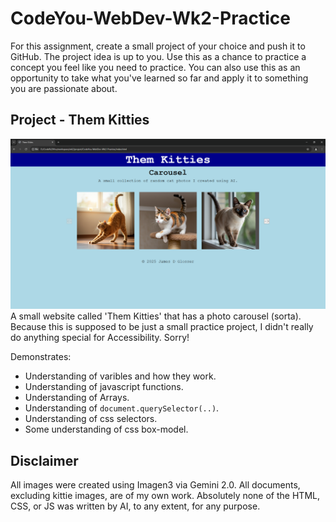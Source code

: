 # CodeYou-WebDev-Wk2-Practice
For this assignment, create a small project of your choice and push it to GitHub. The project idea is up to you. Use this as a chance to practice a concept you feel like you need to practice. You can also use this as an opportunity to take what you've learned so far and apply it to something you are passionate about.

## Project - Them Kitties
![Website](img/website.PNG)
A small website called 'Them Kitties' that has a photo carousel (sorta). Because this is supposed to be just a small practice project, I didn't really do anything special for Accessibility.  Sorry!

Demonstrates:
* Understanding of varibles and how they work.
* Understanding of javascript functions.
* Understanding of Arrays.
* Understanding of ```document.querySelector(..)```.
* Understanding of css selectors.
* Some understanding of css box-model.

## Disclaimer
All images were created using Imagen3 via Gemini 2.0. All documents, excluding kittie images, are of my own work. Absolutely none of the HTML, CSS, or JS was written by AI, to any extent, for any purpose.
